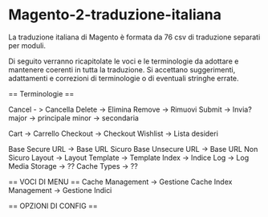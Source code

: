 Magento-2-traduzione-italiana
=============================

La traduzione italiana di Magento è formata da 76 csv di traduzione separati per moduli.

Di seguito verranno ricapitolate le voci e le terminologie da adottare e mantenere coerenti in tutta la traduzione.
Si accettano suggerimenti, adattamenti e correzioni di terminologie o di eventuali stringhe errate.


== Terminologie ==

Cancel - > Cancella
Delete -> Elimina
Remove -> Rimuovi
Submit -> Invia?
major -> principale
minor -> secondaria

Cart -> Carrello
Checkout -> Checkout
Wishlist -> Lista desideri

Base Secure URL -> Base URL Sicuro
Base Unsecure URL -> Base URL Non Sicuro
Layout -> Layout
Template -> Template
Index -> Indice
Log -> Log
Media Storage -> ??
Cache Types -> ??





== VOCI DI MENU ==
Cache Management -> Gestione Cache
Index Management -> Gestione Indici

== OPZIONI DI CONFIG ==
